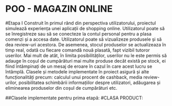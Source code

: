 # **POO - MAGAZIN ONLINE** 
#Etapa I
Construit în primul rând din perspectiva utilizatorului, proiectul simulează experiența unei aplicații de shopping online. Utilizatorul poate să se înregistreze sau să se conecteze la contul personal pentru a plasa comenzi și a accesa date. Utilizatorul poate să vizualizeze produsele și să dea review-uri acestora. De asemenea, stocul produselor se actualizeaza în timp real, odată cu fiecare comandă nouă plasată, fapt vizibil tutoror userilor. Mai mult de atât, în limita posibilităților, userilor nu le este permis să adauge în coșul de cumpărături mai multe produse decât există pe stock, ei fiind întâmpinați de un mesaj de eroare în cazul în care acest lucru se întâmplă. Clasele și metodele implementate în proiect asigură și alte funcționalități precum: calculul unui procent de cashback, media review-urilor, posibilitatea schimbării informațiilor despre utilizatori, adăugarea și eliminearea produselor din coșul de cumpărături etc.

##Clasele implementate pentru prima etapă:
#CLASA PRODUCT:



